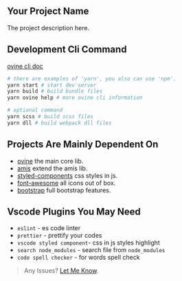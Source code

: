 ## Your Project Name

The project description here.

## Development Cli Command

[ovine cli doc](https://ovine.igroupes.com/org/docs/advance/cli)

```bash
# there are examples of 'yarn', you also can use 'npm'.
yarn start # start dev server
yarn build # build bundle files
yarn ovine help # more ovine cli information

# optional command
yarn scss # build scss files
yarn dll # build webpack dll files
```

## Projects Are Mainly Dependent On

- [ovine](https://github.com/CareyToboo/ovine) the main core lib.
- [amis](https://baidu.github.io/amis/docs/start/getting-started) extend the amis lib.
- [styled-components](https://styled-components.com) css styles in js.
- [font-awesome](http://fontawesome.dashgame.com) all icons out of box.
- [bootstrap](https://getbootstrap.com/docs/4.4/getting-started/introduction) full bootstrap features.

## Vscode Plugins You May Need

- `eslint` - es code linter
- `prettier` - prettify your codes
- `vscode styled component`- css in js styles highlight
- `search node_modules` - search file from `node_modules`
- `code spell checker` - for words spell check

> Any Issues? [Let Me Know](https://github.com/CareyToboo/ovine/issues).
